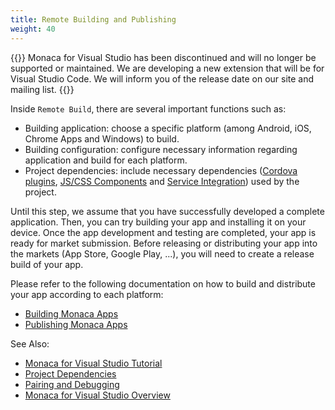 ```yaml
---
title: Remote Building and Publishing
weight: 40
---
```


{{<warning>}}
    Monaca for Visual Studio has been discontinued and will no longer be supported or maintained. We are developing a new extension that will be for Visual Studio Code. We will inform you of the release date on our site and mailing list.
{{</warning>}}

Inside `Remote Build`, there are several important functions such as:

-   Building application: choose a specific platform (among Android,
    iOS, Chrome Apps and Windows) to build.
-   Building configuration: configure necessary information regarding
    application and build for each platform.
-   Project dependencies: include necessary dependencies
    ([Cordova plugins](/en/products_guide/monaca_ide/dependencies/cordova_plugin/#standard-plugins), [JS/CSS Components](/en/products_guide/monaca_ide/dependencies/components) and [Service Integration](/en/reference/service_integration)) used by the project.

Until this step, we assume that you have successfully developed a
complete application. Then, you can try building your app and installing
it on your device. Once the app development and testing are completed,
your app is ready for market submission. Before releasing or
distributing your app into the markets (App Store, Google Play, ...),
you will need to create a release build of your app.

Please refer to the following documentation on how to build and
distribute your app according to each platform:

- [Building Monaca Apps](/en/tutorials/monaca_vs/building_app)
- [Publishing Monaca Apps](/en/products_guide/monaca_ide/deploy)


See Also:

- [Monaca for Visual Studio Tutorial](../tutorial)
- [Project Dependencies](../dependencies)
- [Pairing and Debugging](../pairing_debugging)
- [Monaca for Visual Studio Overview](../overview)
